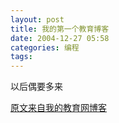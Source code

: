 ```yaml
---
layout: post
title: 我的第一个教育博客
date: 2004-12-27 05:58
categories: 编程
tags: 
---
```


以后偶要多来

[原文来自我的教育网博客][原文来自我的教育网博客]

[原文来自我的教育网博客]:http://teacher.edu.cn/pc/article/200412/333784.html
